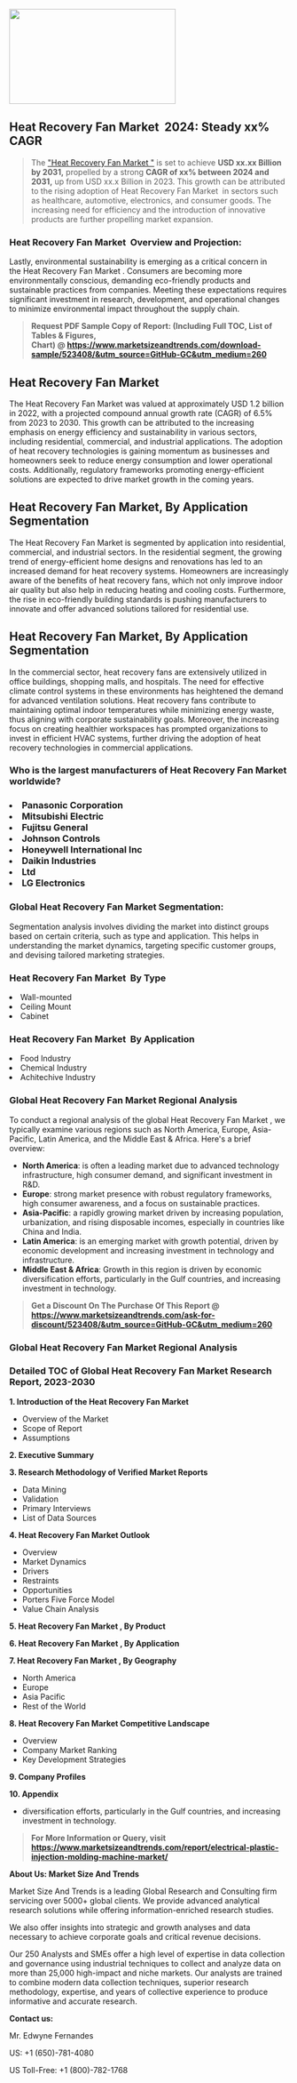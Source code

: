 <p><img class="alignnone size-medium wp-image-20088" src="https://ffe5etoiles.com/wp-content/uploads/2024/12/MST1-300x171.png" alt="" width="300" height="171" /></p><h2 id="ember46" class="ember-view reader-text-block__heading-2">Heat Recovery Fan Market &nbsp;2024: Steady&nbsp;xx% CAGR</h2><blockquote id="ember47" class="ember-view reader-text-block__blockquote">The&nbsp;<a class="app-aware-link " href="https://www.marketsizeandtrends.com/download-sample/523408/&utm_source=GitHub-GC&utm_medium=260" target="_blank" data-test-app-aware-link="">"Heat Recovery Fan Market "</a>&nbsp;is set to achieve&nbsp;<strong>USD&nbsp;xx.xx&nbsp;Billion by 2031,</strong>&nbsp;propelled by a strong&nbsp;<strong>CAGR of&nbsp;xx% between 2024 and 2031,</strong>&nbsp;up from USD xx.x Billion in 2023. This growth can be attributed to the rising adoption of&nbsp;Heat Recovery Fan Market &nbsp;in sectors such as healthcare, automotive, electronics, and consumer goods. The increasing need for efficiency and the introduction of innovative products are further propelling market expansion.</blockquote><h3 id="ember48" class="ember-view reader-text-block__heading-3">Heat Recovery Fan Market &nbsp;Overview and Projection:</h3><p id="ember49" class="ember-view reader-text-block__paragraph">Lastly, environmental sustainability is emerging as a critical concern in the&nbsp;Heat Recovery Fan Market . Consumers are becoming more environmentally conscious, demanding eco-friendly products and sustainable practices from companies. Meeting these expectations requires significant investment in research, development, and operational changes to minimize environmental impact throughout the supply chain.</p><blockquote id="ember50" class="ember-view reader-text-block__blockquote"><strong>Request PDF Sample Copy of Report: (Including Full TOC, List of Tables &amp; Figures, Chart)&nbsp;@&nbsp;<strong><a href="https://www.marketsizeandtrends.com/download-sample/523408/&utm_source=GitHub-GC&utm_medium=260" target="_blank">https://www.marketsizeandtrends.com/download-sample/523408/&utm_source=GitHub-GC&utm_medium=260</a></strong></strong></blockquote><h3 class=""> <h2>Heat Recovery Fan Market</h2><p>The Heat Recovery Fan Market was valued at approximately USD 1.2 billion in 2022, with a projected compound annual growth rate (CAGR) of 6.5% from 2023 to 2030. This growth can be attributed to the increasing emphasis on energy efficiency and sustainability in various sectors, including residential, commercial, and industrial applications. The adoption of heat recovery technologies is gaining momentum as businesses and homeowners seek to reduce energy consumption and lower operational costs. Additionally, regulatory frameworks promoting energy-efficient solutions are expected to drive market growth in the coming years.</p><h2>Heat Recovery Fan Market, By Application Segmentation</h2><p>The Heat Recovery Fan Market is segmented by application into residential, commercial, and industrial sectors. In the residential segment, the growing trend of energy-efficient home designs and renovations has led to an increased demand for heat recovery systems. Homeowners are increasingly aware of the benefits of heat recovery fans, which not only improve indoor air quality but also help in reducing heating and cooling costs. Furthermore, the rise in eco-friendly building standards is pushing manufacturers to innovate and offer advanced solutions tailored for residential use.</p><h2>Heat Recovery Fan Market, By Application Segmentation</h2><p>In the commercial sector, heat recovery fans are extensively utilized in office buildings, shopping malls, and hospitals. The need for effective climate control systems in these environments has heightened the demand for advanced ventilation solutions. Heat recovery fans contribute to maintaining optimal indoor temperatures while minimizing energy waste, thus aligning with corporate sustainability goals. Moreover, the increasing focus on creating healthier workspaces has prompted organizations to invest in efficient HVAC systems, further driving the adoption of heat recovery technologies in commercial applications.</p></h3><h3 id="" class="">Who is the largest manufacturers of&nbsp;Heat Recovery Fan Market worldwide?</h3><h3 class=""></Li><Li>Panasonic Corporation</Li><Li> Mitsubishi Electric</Li><Li> Fujitsu General</Li><Li> Johnson Controls</Li><Li> Honeywell International Inc</Li><Li> Daikin Industries</Li><Li> Ltd</Li><Li> LG Electronics</h3><h3 id="ember53" class="ember-view reader-text-block__heading-3">Global&nbsp;Heat Recovery Fan Market Segmentation:</h3><p id="ember54" class="ember-view reader-text-block__paragraph">Segmentation analysis involves dividing the market into distinct groups based on certain criteria, such as type and application. This helps in understanding the market dynamics, targeting specific customer groups, and devising tailored marketing strategies.</p><h3 id="" class="">Heat Recovery Fan Market &nbsp;By Type</h3><p></Li><Li>Wall-mounted</Li><Li> Ceiling Mount</Li><Li> Cabinet</p><h3 id="" class="">Heat Recovery Fan Market &nbsp;By Application</h3><p class=""></Li><Li>Food Industry</Li><Li> Chemical Industry</Li><Li> Achitechive Industry</p><h3 id="ember62" class="ember-view reader-text-block__heading-3">Global Heat Recovery Fan Market Regional Analysis</h3><p id="ember63" class="ember-view reader-text-block__paragraph">To conduct a regional analysis of the global Heat Recovery Fan Market , we typically examine various regions such as North America, Europe, Asia-Pacific, Latin America, and the Middle East &amp; Africa. Here's a brief overview:</p><ul><li><strong>North America</strong>: is often a leading market due to advanced technology infrastructure, high consumer demand, and significant investment in R&amp;D.</li><li><strong>Europe</strong>: strong market presence with robust regulatory frameworks, high consumer awareness, and a focus on sustainable practices.</li><li><strong>Asia-Pacific</strong>: a rapidly growing market driven by increasing population, urbanization, and rising disposable incomes, especially in countries like China and India.</li><li><strong>Latin America</strong>: is an emerging market with growth potential, driven by economic development and increasing investment in technology and infrastructure.</li><li><strong>Middle East &amp; Africa</strong>: Growth in this region is driven by economic diversification efforts, particularly in the Gulf countries, and increasing investment in technology.</li></ul><blockquote id="ember61" class="ember-view reader-text-block__blockquote"><strong>Get a Discount On The Purchase Of This Report @ <strong><a href="https://html-cleaner.com/" target="">https://www.marketsizeandtrends.com/ask-for-discount/523408/&utm_source=GitHub-GC&utm_medium=260</a></strong></strong></blockquote><h3 id="ember62" class="ember-view reader-text-block__heading-3">Global Heat Recovery Fan Market Regional Analysis</h3><h3 id="" class="">Detailed TOC of Global Heat Recovery Fan Market Research Report, 2023-2030</h3><p id="" class=""><strong>1. Introduction of the Heat Recovery Fan Market </strong></p><ul><li>Overview of the Market</li><li>Scope of Report</li><li>Assumptions</li></ul><p id="" class=""><strong>2. Executive Summary</strong></p><p id="" class=""><strong>3. Research Methodology of Verified Market Reports</strong></p><ul><li>Data Mining</li><li>Validation</li><li>Primary Interviews</li><li>List of Data Sources</li></ul><p id="" class=""><strong>4. Heat Recovery Fan Market Outlook</strong></p><ul><li>Overview</li><li>Market Dynamics</li><li>Drivers</li><li>Restraints</li><li>Opportunities</li><li>Porters Five Force Model</li><li>Value Chain Analysis</li></ul><p id="" class=""><strong>5. Heat Recovery Fan Market , By Product</strong></p><p id="" class=""><strong>6. Heat Recovery Fan Market , By Application</strong></p><p id="" class=""><strong>7. Heat Recovery Fan Market , By Geography</strong></p><ul><li>North America</li><li>Europe</li><li>Asia Pacific</li><li>Rest of the World</li></ul><p id="" class=""><strong>8. Heat Recovery Fan Market Competitive Landscape</strong></p><ul><li>Overview</li><li>Company Market Ranking</li><li>Key Development Strategies</li></ul><p id="" class=""><strong>9. Company Profiles</strong></p><p id="" class=""><strong>10. Appendix</strong></p><ul><li>diversification efforts, particularly in the Gulf countries, and increasing investment in technology.</li></ul><blockquote id="ember65" class="ember-view reader-text-block__blockquote"><strong>For More Information or Query, visit <strong><strong><a href="https://html-cleaner.com/" target="">https://www.marketsizeandtrends.com/report/electrical-plastic-injection-molding-machine-market/</a></strong></strong></strong></blockquote><p id="" class=""><strong>About Us: Market Size And Trends</strong></p><p id="" class="">Market Size And Trends is a leading Global Research and Consulting firm servicing over 5000+ global clients. We provide advanced analytical research solutions while offering information-enriched research studies.</p><p id="" class="">We also offer insights into strategic and growth analyses and data necessary to achieve corporate goals and critical revenue decisions.</p><p id="" class="">Our 250 Analysts and SMEs offer a high level of expertise in data collection and governance using industrial techniques to collect and analyze data on more than 25,000 high-impact and niche markets. Our analysts are trained to combine modern data collection techniques, superior research methodology, expertise, and years of collective experience to produce informative and accurate research.</p><p id="" class=""><strong>Contact us:</strong></p><p id="" class="">Mr. Edwyne Fernandes</p><p id="" class="">US: +1 (650)-781-4080</p><p id="" class="">US Toll-Free: +1 (800)-782-1768</p>
